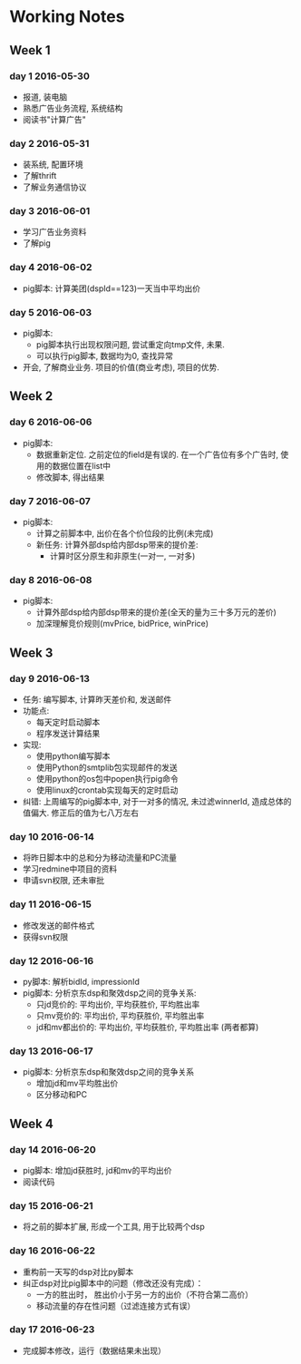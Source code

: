 # Working Notes

## Week 1
### day 1 2016-05-30
- 报道, 装电脑
- 熟悉广告业务流程, 系统结构
- 阅读书"计算广告"

### day 2 2016-05-31
- 装系统, 配置环境
- 了解thrift
- 了解业务通信协议

### day 3 2016-06-01
- 学习广告业务资料
- 了解pig

### day 4 2016-06-02
- pig脚本: 计算美团(dspId==123)一天当中平均出价

### day 5 2016-06-03
- pig脚本: 
  - pig脚本执行出现权限问题, 尝试重定向tmp文件, 未果.
  - 可以执行pig脚本, 数据均为0, 查找异常
- 开会, 了解商业业务. 项目的价值(商业考虑), 项目的优势.

## Week 2
### day 6 2016-06-06
- pig脚本:
  - 数据重新定位. 之前定位的field是有误的. 在一个广告位有多个广告时, 使用的数据位置在list中
  - 修改脚本, 得出结果

### day 7 2016-06-07
- pig脚本:
  - 计算之前脚本中, 出价在各个价位段的比例(未完成)
  - 新任务: 计算外部dsp给内部dsp带来的提价差:
    - 计算时区分原生和非原生(一对一, 一对多)
    
### day 8 2016-06-08
- pig脚本:
  - 计算外部dsp给内部dsp带来的提价差(全天的量为三十多万元的差价)
  - 加深理解竞价规则(mvPrice, bidPrice, winPrice)

## Week 3
### day 9 2016-06-13
- 任务: 编写脚本, 计算昨天差价和, 发送邮件
- 功能点:
  - 每天定时启动脚本
  - 程序发送计算结果
- 实现:
  - 使用python编写脚本
  - 使用Python的smtplib包实现邮件的发送
  - 使用python的os包中popen执行pig命令
  - 使用linux的crontab实现每天的定时启动
- 纠错: 上周编写的pig脚本中, 对于一对多的情况, 未过滤winnerId, 造成总体的值偏大. 修正后的值为七八万左右

### day 10 2016-06-14
- 将昨日脚本中的总和分为移动流量和PC流量
- 学习redmine中项目的资料
- 申请svn权限, 还未审批

### day 11 2016-06-15
- 修改发送的邮件格式
- 获得svn权限

### day 12 2016-06-16
- py脚本: 解析bidId, impressionId
- pig脚本: 分析京东dsp和聚效dsp之间的竞争关系:
  - 只jd竞价的: 平均出价, 平均获胜价, 平均胜出率
  - 只mv竞价的: 平均出价, 平均获胜价, 平均胜出率
  - jd和mv都出价的: 平均出价, 平均获胜价, 平均胜出率 (两者都算)

### day 13 2016-06-17
- pig脚本: 分析京东dsp和聚效dsp之间的竞争关系
  - 增加jd和mv平均胜出价
  - 区分移动和PC

## Week 4
### day 14 2016-06-20
- pig脚本: 增加jd获胜时, jd和mv的平均出价
- 阅读代码

### day 15 2016-06-21
- 将之前的脚本扩展, 形成一个工具, 用于比较两个dsp

### day 16 2016-06-22
- 重构前一天写的dsp对比py脚本
- 纠正dsp对比pig脚本中的问题（修改还没有完成）：
  - 一方的胜出时， 胜出价小于另一方的出价（不符合第二高价）
  - 移动流量的存在性问题（过滤连接方式有误）
  
### day 17 2016-06-23
- 完成脚本修改，运行（数据结果未出现）
  
